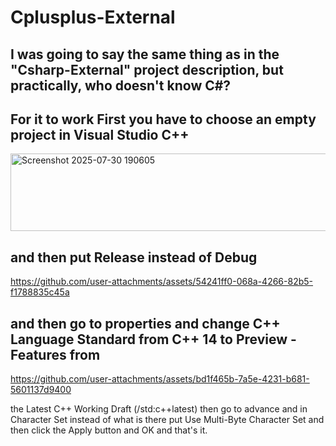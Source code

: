 # Cplusplus-External
## I was going to say the same thing as in the "Csharp-External" project description, but practically, who doesn't know C#?

## For it to work First you have to choose an empty project in Visual Studio C++
<img width="675" height="124" alt="Screenshot 2025-07-30 190605" src="https://github.com/user-attachments/assets/6ea84416-e479-4248-9c4d-4d40f3d601f8" />

## and then put Release instead of Debug
https://github.com/user-attachments/assets/54241ff0-068a-4266-82b5-f1788835c45a

## and then go to properties and change C++ Language Standard from C++ 14 to Preview - Features from
https://github.com/user-attachments/assets/bd1f465b-7a5e-4231-b681-5601137d9400

 the Latest C++ Working Draft (/std:c++latest) then go to advance and in Character Set instead of what is there put Use Multi-Byte Character Set and then click the Apply button and OK and that's it.
